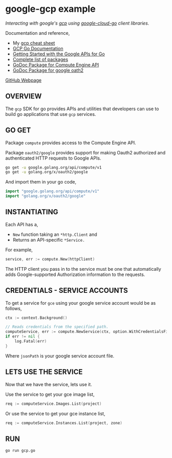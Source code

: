 # google-gcp example

_Interacting with google's
[gcp](https://github.com/JeffDeCola/my-cheat-sheets/tree/master/software/service-providers/google-cloud-platform-cheat-sheet)
using
[google-cloud-go](https://github.com/googleapis/google-api-go-client/tree/master)
client libraries._

Documentation and reference,

* My
  [gcp cheat sheet](https://github.com/JeffDeCola/my-cheat-sheets/tree/master/software/service-providers/google-cloud-platform-cheat-sheet)
* [GCP Go Documentation](https://cloud.google.com/go/docs/)
* [Getting Started with the Google APIs for Go](https://github.com/googleapis/google-api-go-client/blob/master/GettingStarted.md)
* [Complete list of packages](https://github.com/googleapis/google-api-go-client/tree/master)
* [GoDoc Package for Compute Engine API](https://godoc.org/google.golang.org/api/compute/v1)
* [GoDoc Package for google oath2](https://godoc.org/golang.org/x/oauth2/google)

[GitHub Webpage](https://jeffdecola.github.io/my-go-examples/)

## OVERVIEW

The `gcp` SDK for go provides APIs and utilities that developers can use
to build go applications that use `gcp` services.

## GO GET

Package `compute` provides access to the Compute Engine API.

Package `oauth2/google` provides support for making Oauth2
authorized and authenticated HTTP requests to Google APIs.

```bash
go get -u google.golang.org/api/compute/v1
go get -u golang.org/x/oauth2/google
```

And import them in your go code,

```go
import "google.golang.org/api/compute/v1"
import "golang.org/x/oauth2/google"
```

## INSTANTIATING

Each API has a,

* `New` function taking an `*http.Client` and
* Returns an API-specific `*Service.`

For example,

```go
service, err := compute.New(httpClient)
```

The HTTP client you pass in to the service must be one
that automatically adds Google-supported Authorization
information to the requests.

## CREDENTIALS - SERVICE ACCOUNTS

To get a service for `gce` using your google service account
would be as follows,

```go
ctx := context.Background()

// Reads credentials from the specified path.
computeService, err := compute.NewService(ctx, option.WithCredentialsFile(jsonPath))
if err != nil {
    log.Fatal(err)
}
```

Where `jsonPath` is your google service account file.

## LETS USE THE SERVICE

Now that we have the service, lets use it.

Use the service to get your gce image list,

```go
req := computeService.Images.List(project)
```

Or use the service to get your gce instance list,

```go
req := computeService.Instances.List(project, zone)
```

## RUN

```bash
go run gcp.go
```
